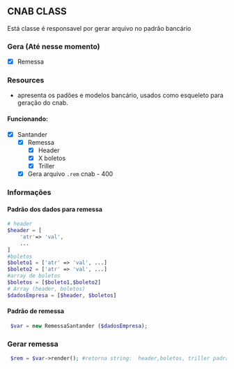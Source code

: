 ## CNAB CLASS

Está classe é responsavel por gerar arquivo no padrão bancário

### Gera  (Até nesse momento)
 - [x] Remessa

### Resources

- apresenta os padões e modelos bancário, usados como esqueleto para geração do cnab.

#### Funcionando:
- [x] Santander
    - [x] Remessa 
        -[x] Header
        -[x] X boletos
        -[x] Triller
    - [x] Gera arquivo `.rem` cnab - 400

### Informações

#### Padrão dos dados para remessa

```php
# header
$header = [
    'atr'=> 'val',
    ...
]
#boletos
$boleto1 = ['atr' => 'val', ...]
$boleto2 = ['atr' => 'val', ...]
#array de boletos
$boletos = [$boleto1,$boleto2]
# Array (header, boletos)
$dadosEmpresa = [$header, $boletos]

```

#### Padrão de remessa
    
```php
 $var = new RemessaSantander ($dadosEmpresa);

```
### Gerar remessa
```php
 $rem = $var->render(); #retorna string:  header,boletos, triller padrão cnab 400

```